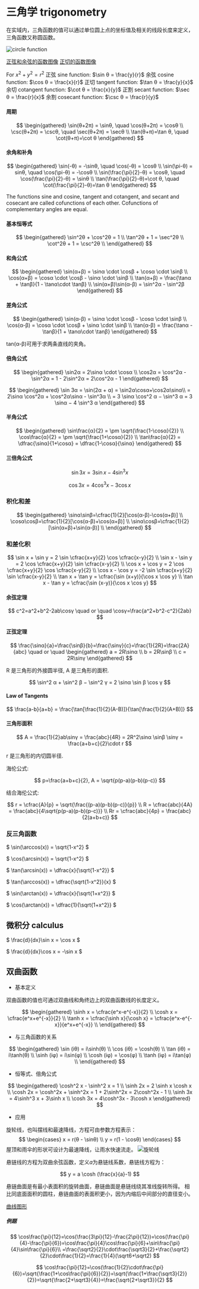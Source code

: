 # 三角学 trigonometry

在实域内，三角函数的值可以通过单位圆上点的坐标值及相关的线段长度来定义，三角函数又称圆函数。

![circle function](images/circle-function.png)

[正弦和余弦的函数图像](https://www.desmos.com/calculator/ogvpbi5v7j)
[正切的函数图像](https://www.desmos.com/calculator/7fnrtxo1xw)

For $x^2+y^2=r^2$
正弦 sine function: $\sin θ = \frac{y}{r}$
余弦 cosine function: $\cos θ = \frac{x}{r}$
正切 tangent function: $\tan θ = \frac{y}{x}$
余切 cotangent function: $\cot θ = \frac{x}{y}$
正割 secant function: $\sec θ = \frac{r}{x}$
余割 cosecant function: $\csc θ = \frac{r}{y}$

#### 周期

$$
\begin{gathered}
\sin(θ+2π) = \sinθ, \quad \cos(θ+2π) = \cosθ \\
\csc(θ+2π) = \cscθ, \quad \sec(θ+2π) = \secθ \\
\tan(θ+π)=\tan θ, \quad \cot(θ+π)=\cot θ
\end{gathered}
$$

#### 余角和补角

$$
\begin{gathered}
\sin(-θ) = -\sinθ, \quad \cos(-θ) = \cosθ \\
\sin(\pi-θ) = sinθ, \quad \cos(\pi-θ) = -\cosθ \\
\sin(\frac{\pi}{2}-θ) = \cosθ, \quad \cos(\frac{\pi}{2}-θ) = \sinθ \\
\tan(\frac{\pi}{2}-θ)=\cot θ, \quad \cot(\frac{\pi}{2}-θ)=\tan θ
\end{gathered}
$$

The functions sine and cosine, tangent and cotangent, and secant and cosecant are called cofunctions of each other. Cofunctions of complementary angles are equal.

#### 基本恒等式

$$
\begin{gathered}
\sin^2θ + \cos^2θ = 1 \\
\tan^2θ + 1 = \sec^2θ \\
\cot^2θ + 1 = \csc^2θ \\
\end{gathered}
$$

#### 和角公式

$$
\begin{gathered}
\sin(α+β) = \sinα \cdot \cosβ + \cosα \cdot \sinβ \\
\cos(α+β) = \cosα \cdot \cosβ - \sinα \cdot \sinβ \\
\tan(α+β) = \frac{\tanα + \tanβ}{1 - \tanα\cdot \tanβ} \\
\sin(α+β)\sin(α-β) = \sin^2α - \sin^2β
\end{gathered}
$$

#### 差角公式

$$
\begin{gathered}
\sin(α-β) = \sinα \cdot \cosβ - \cosα \cdot \sinβ \\
\cos(α-β) = \cosα \cdot \cosβ + \sinα \cdot \sinβ \\
\tan(α-β) = \frac{\tanα - \tanβ}{1 + \tanα\cdot \tanβ}
\end{gathered}
$$

tan(α-β)可用于求两条直线的夹角。

#### 倍角公式

$$
\begin{gathered}
\sin2α = 2\sinα \cdot \cosα \\
\cos2α = \cos^2α - \sin^2α = 1 - 2\sin^2α = 2\cos^2α - 1
\end{gathered}
$$

$$
\begin{gathered}
\sin 3α = \sin(2α + α) = \sin2α\cosα+\cos2α\sinα\\
= 2\sinα \cos^2α + \cos^2α\sinα - \sin^3α  \\
= 3 \sinα \cos^2 α − \sin^3 α = 3 \sinα − 4 \sin^3 α
\end{gathered}
$$

#### 半角公式

$$
\begin{gathered}
\sin\frac{α}{2} = \pm \sqrt{\frac{1-\cosα}{2}} \\
\cos\frac{α}{2} = \pm \sqrt{\frac{1+\cosα}{2}} \\
\tan\frac{α}{2} = \dfrac{\sinα}{1+\cosα} = \dfrac{1-\cosα}{\sinα}
\end{gathered}
$$

#### 三倍角公式

$$
\sin3x = 3\sin x - 4\sin^3x
$$

$$
\cos3x = 4\cos^3x - 3\cos x
$$

### 积化和差

$$
\begin{gathered}
\sinα\sinβ=\cfrac{1}{2}[\cos(α-β)-\cos(α+β)] \\
\cosα\cosβ=\cfrac{1}{2}[\cos(α-β)+\cos(α+β)] \\
\sinα\cosβ=\cfrac{1}{2}[\sin(α+β)+\sin(α-β)] \\
\end{gathered}
$$

### 和差化积

$$
\sin x + \sin y = 2 \sin \cfrac{x+y}{2} \cos \cfrac{x-y}{2} \\
\sin x - \sin y = 2 \cos \cfrac{x+y}{2} \sin \cfrac{x-y}{2} \\
\cos x + \cos y = 2 \cos \cfrac{x+y}{2} \cos \cfrac{x-y}{2} \\
\cos x - \cos y = -2 \sin \cfrac{x+y}{2} \sin \cfrac{x-y}{2} \\
\tan x + \tan y = \cfrac{\sin (x+y)}{\cos x \cos y} \\
\tan x - \tan y = \cfrac{\sin (x-y)}{\cos x \cos y}
$$

#### 余弦定理

$$
c^2=a^2+b^2-2ab\cosγ \quad or \quad \cosγ=\frac{a^2+b^2-c^2}{2ab}
$$

#### 正弦定理

$$
\frac{\sinα}{a}=\frac{\sinβ}{b}=\frac{\sinγ}{c}=\frac{1}{2R}=\frac{2A}{abc} \quad or \quad
\begin{gathered}
a = 2R\sinα \\
b = 2R\sinβ \\
c = 2R\sinγ
\end{gathered}
$$

R 是三角形的外接圆半径, A 是三角形的面积.

$$
\sin^2 α + \sin^2 β − \sin^2 γ = 2 \sinα \sin β \cos γ
$$

#### Law of Tangents

$$
\frac{a-b}{a+b} = \frac{\tan[\frac{1}{2}(A-B)]}{\tan[\frac{1}{2}(A+B)]}
$$

#### 三角形面积

$$
A = \frac{1}{2}ab\sinγ = \frac{abc}{4R} = 2R^2\sinα \sinβ \sinγ = \frac{a+b+c}{2}\cdot r
$$

r 是三角形的内切圆半径.

海伦公式:

$$
p=\frac{a+b+c}{2}, A = \sqrt{p(p-a)(p-b)(p-c)}
$$

结合海伦公式:

$$
r = \cfrac{A}{p} = \sqrt{\frac{(p-a)(p-b)(p-c)}{p}} \\
R = \cfrac{abc}{4A} = \frac{abc}{4\sqrt{p(p-a)(p-b)(p-c)}} \\
Rr = \cfrac{abc}{4p} = \frac{abc}{2(a+b+c)}
$$

### 反三角函数

$ \sin(\arccos(x)) = \sqrt{1-x^2} $

$ \cos(\arcsin(x)) = \sqrt{1-x^2} $

$ \tan(\arcsin(x)) = \dfrac{x}{\sqrt{1-x^2}} $

$ \tan(\arccos(x)) = \dfrac{\sqrt{1-x^2}}{x} $

$ \sin(\arctan(x)) = \dfrac{x}{\sqrt{1+x^2}} $

$ \cos(\arctan(x)) = \dfrac{1}{\sqrt{1+x^2}} $

## 微积分 calculus

$ \frac{d}{dx}\sin x = \cos x $

$ \frac{d}{dx}\cos x = -\sin x $

## 双曲函数

- 基本定义

双曲函数的值也可通过双曲线和角终边上的双曲函数线的长度定义。

$$
\begin{gathered}
\sinh x = \cfrac{e^x-e^{-x}}{2} \\
\cosh x = \cfrac{e^x+e^{-x}}{2} \\
\tanh x = \cfrac{\sinh x}{\cosh x} = \cfrac{e^x-e^{-x}}{e^x+e^{-x}} \\
\end{gathered}
$$

- 与三角函数的关系

$$
\begin{gathered}
\sin (iθ) = i\sinh(θ) \\
\cos (iθ) = \cosh(θ) \\
\tan (iθ) = i\tanh(θ) \\
\sinh (iφ) = i\sin(φ) \\
\cosh (iφ) = \cos(φ) \\
\tanh (iφ) = i\tan(φ) \\
\end{gathered}
$$

- 恒等式、倍角公式

$$
\begin{gathered}
\cosh^2 x - \sinh^2 x = 1 \\
\sinh 2x = 2 \sinh x \cosh x \\
\cosh 2x = \cosh^2x + \sinh^2x = 1 + 2\sinh^2x = 2\cosh^2x - 1 \\
\sinh 3x = 4\sinh^3 x + 3\sinh x \\
\cosh 3x = 4\cosh^3x - 3\cosh x
\end{gathered}
$$

- 应用

旋轮线，也叫摆线和最速降线，方程可由参数方程表示：
$$
\begin{cases}
   x = r(θ - \sinθ) \\
   y = r(1 - \cosθ)
\end{cases}
$$
屋顶和雨伞的形状可设计为最速降线，让雨水快速流走。
![旋轮线](images/cycloid.jpeg)

悬链线的方程为双曲余弦函数，定义$a$为悬链线系数，悬链线方程为：

$$
y = a \cosh (\frac{x}{a}-1)
$$

悬链曲面是有最小表面积的旋转曲面，悬链曲面是悬链线绕其准线旋转所得。
相比同底面面积的圆柱，悬链曲面的表面积更小，因为内缩后中间部分的直径变小。

[曲线图形](https://www.desmos.com/calculator/v5v73il31e)

##### 例题

$$
\cos\frac{\pi}{12}=\cos(\frac{3\pi}{12}-\frac{2\pi}{12})=\cos(\frac{\pi}{4}-\frac{\pi}{6})=\cos\frac{\pi}{4}\cos\frac{\pi}{6}+\sin\frac{\pi}{4}\sin\frac{\pi}{6}\\
=\frac{\sqrt2}{2}\cdot\frac{\sqrt3}{2}+\frac{\sqrt2}{2}\cdot\frac{1}{2}=\frac{1}{4}(\sqrt6+\sqrt2)
$$

$$
\cos\frac{\pi}{12}=\cos(\frac{1}{2}\cdot\frac{\pi}{6})=\sqrt{\frac{1+\cos\frac{\pi}{6}}{2}}=\sqrt{\frac{1+\frac{\sqrt3}{2}}{2}}=\sqrt{\frac{2+\sqrt3}{4}}=\frac{\sqrt{2+\sqrt3}}{2}
$$
